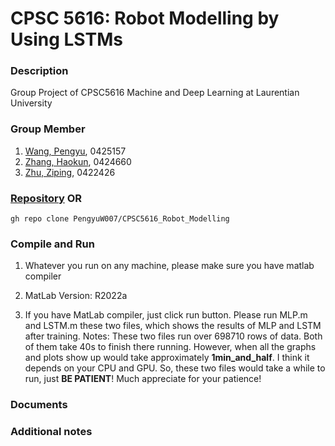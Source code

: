 # **CPSC 5616**: Robot Modelling by Using LSTMs

### Description
Group Project of CPSC5616 Machine and Deep Learning at Laurentian University

### Group Member
1. [Wang, Pengyu](https://github.com/PengyuW007), 0425157
2. [Zhang, Haokun](https://github.com/haokunzhang), 0424660
3. [Zhu, Ziping](https://github.com/0v0-QAQ), 0422426

### [Repository](https://github.com/PengyuW007/CPSC5616_Robot_Modelling.git) OR	

	gh repo clone PengyuW007/CPSC5616_Robot_Modelling

### Compile and Run
1. Whatever you run on any machine, please make sure you have matlab compiler

2. MatLab Version: R2022a

3. If you have MatLab compiler, just click run button. Please run MLP.m and LSTM.m 
these two files, which shows the results of MLP and LSTM after training.
Notes: These two files run over 698710 rows of data. Both of them take 40s to finish there running.
However, when all the graphs and plots show up would take approximately **1min_and_half**. I think it depends on 
your CPU and GPU. So, these two files would take a while to run, just **BE PATIENT**! Much appreciate for your patience!

### Documents

### Additional notes